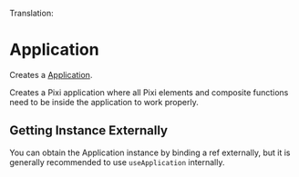 Translation:

# Application

Creates a [Application](https://pixijs.download/release/docs/PIXI.Application.html).

Creates a Pixi application where all Pixi elements and composite functions need to be inside the application to work properly.

<demo src="./demo/basic.vue" :app="false" />

## Getting Instance Externally

You can obtain the Application instance by binding a ref externally, but it is generally recommended to use `useApplication` internally.

<demo src="./demo/render.vue" :app="false" />